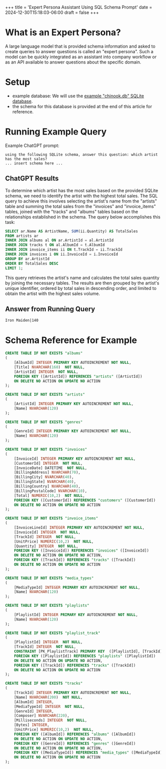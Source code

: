 +++
title = 'Expert Persona Assistant Using SQL Schema Prompt'
date = 2024-12-30T15:18:03-06:00
draft = false
+++

# What is an Expert Persona?
A large language model that is provided schema information and asked to create queries to answer questions is called an "expert persona".
Such a model can be quickly integrated as an assistant into company workflow or as an API available to answer questions about the specific domain.

# Setup
- example database: We will use the [example "chinook.db" SQLite database](https://www.sqlitetutorial.net/sqlite-sample-database/).
- the schema for this database is provided at the end of this article for reference.

# Running Example Query
Example ChatGPT prompt:
```
using the following SQLite schema, answer this question: which artist has the most sales?
... insert schema here ...
```

## ChatGPT Results
To determine which artist has the most sales based on the provided SQLite schema, we need to identify the artist with the highest total sales. The SQL query to achieve this involves selecting the artist's name from the "artists" table and summing the total sales from the "invoices" and "invoice_items" tables, joined with the "tracks" and "albums" tables based on the relationships established in the schema. The query below accomplishes this task:

```sql
SELECT ar.Name AS ArtistName, SUM(ii.Quantity) AS TotalSales
FROM artists ar
INNER JOIN albums al ON ar.ArtistId = al.ArtistId
INNER JOIN tracks t ON al.AlbumId = t.AlbumId
INNER JOIN invoice_items ii ON t.TrackId = ii.TrackId
INNER JOIN invoices i ON ii.InvoiceId = i.InvoiceId
GROUP BY ar.ArtistId
ORDER BY TotalSales DESC
LIMIT 1;
```

This query retrieves the artist's name and calculates the total sales quantity by joining the necessary tables. The results are then grouped by the artist's unique identifier, ordered by total sales in descending order, and limited to obtain the artist with the highest sales volume.

## Answer from Running Query
```
Iron Maiden|140
```

# Schema Reference for Example
```sql
CREATE TABLE IF NOT EXISTS "albums"
(
    [AlbumId] INTEGER PRIMARY KEY AUTOINCREMENT NOT NULL,
    [Title] NVARCHAR(160)  NOT NULL,
    [ArtistId] INTEGER  NOT NULL,
    FOREIGN KEY ([ArtistId]) REFERENCES "artists" ([ArtistId]) 
    ON DELETE NO ACTION ON UPDATE NO ACTION
);

CREATE TABLE IF NOT EXISTS "artists"
(
    [ArtistId] INTEGER PRIMARY KEY AUTOINCREMENT NOT NULL,
    [Name] NVARCHAR(120)
);

CREATE TABLE IF NOT EXISTS "genres"
(
    [GenreId] INTEGER PRIMARY KEY AUTOINCREMENT NOT NULL,
    [Name] NVARCHAR(120)
);

CREATE TABLE IF NOT EXISTS "invoices"
(
    [InvoiceId] INTEGER PRIMARY KEY AUTOINCREMENT NOT NULL,
    [CustomerId] INTEGER  NOT NULL,
    [InvoiceDate] DATETIME  NOT NULL,
    [BillingAddress] NVARCHAR(70),
    [BillingCity] NVARCHAR(40),
    [BillingState] NVARCHAR(40),
    [BillingCountry] NVARCHAR(40),
    [BillingPostalCode] NVARCHAR(10),
    [Total] NUMERIC(10,2)  NOT NULL,
    FOREIGN KEY ([CustomerId]) REFERENCES "customers" ([CustomerId]) 
    ON DELETE NO ACTION ON UPDATE NO ACTION
);

CREATE TABLE IF NOT EXISTS "invoice_items"
(
    [InvoiceLineId] INTEGER PRIMARY KEY AUTOINCREMENT NOT NULL,
    [InvoiceId] INTEGER  NOT NULL,
    [TrackId] INTEGER  NOT NULL,
    [UnitPrice] NUMERIC(10,2)  NOT NULL,
    [Quantity] INTEGER  NOT NULL,
    FOREIGN KEY ([InvoiceId]) REFERENCES "invoices" ([InvoiceId]) 
    ON DELETE NO ACTION ON UPDATE NO ACTION,
    FOREIGN KEY ([TrackId]) REFERENCES "tracks" ([TrackId]) 
    ON DELETE NO ACTION ON UPDATE NO ACTION
);

CREATE TABLE IF NOT EXISTS "media_types"
(
    [MediaTypeId] INTEGER PRIMARY KEY AUTOINCREMENT NOT NULL,
    [Name] NVARCHAR(120)
);

CREATE TABLE IF NOT EXISTS "playlists"
(
    [PlaylistId] INTEGER PRIMARY KEY AUTOINCREMENT NOT NULL,
    [Name] NVARCHAR(120)
);

CREATE TABLE IF NOT EXISTS "playlist_track"
(
    [PlaylistId] INTEGER  NOT NULL,
    [TrackId] INTEGER  NOT NULL,
    CONSTRAINT [PK_PlaylistTrack] PRIMARY KEY  ([PlaylistId], [TrackId]),
    FOREIGN KEY ([PlaylistId]) REFERENCES "playlists" ([PlaylistId]) 
    ON DELETE NO ACTION ON UPDATE NO ACTION,
    FOREIGN KEY ([TrackId]) REFERENCES "tracks" ([TrackId]) 
    ON DELETE NO ACTION ON UPDATE NO ACTION
);

CREATE TABLE IF NOT EXISTS "tracks"
(
    [TrackId] INTEGER PRIMARY KEY AUTOINCREMENT NOT NULL,
    [Name] NVARCHAR(200)  NOT NULL,
    [AlbumId] INTEGER,
    [MediaTypeId] INTEGER  NOT NULL,
    [GenreId] INTEGER,
    [Composer] NVARCHAR(220),
    [Milliseconds] INTEGER  NOT NULL,
    [Bytes] INTEGER,
    [UnitPrice] NUMERIC(10,2)  NOT NULL,
    FOREIGN KEY ([AlbumId]) REFERENCES "albums" ([AlbumId]) 
    ON DELETE NO ACTION ON UPDATE NO ACTION,
    FOREIGN KEY ([GenreId]) REFERENCES "genres" ([GenreId]) 
    ON DELETE NO ACTION ON UPDATE NO ACTION,
    FOREIGN KEY ([MediaTypeId]) REFERENCES "media_types" ([MediaTypeId]) 
    ON DELETE NO ACTION ON UPDATE NO ACTION
);
```
